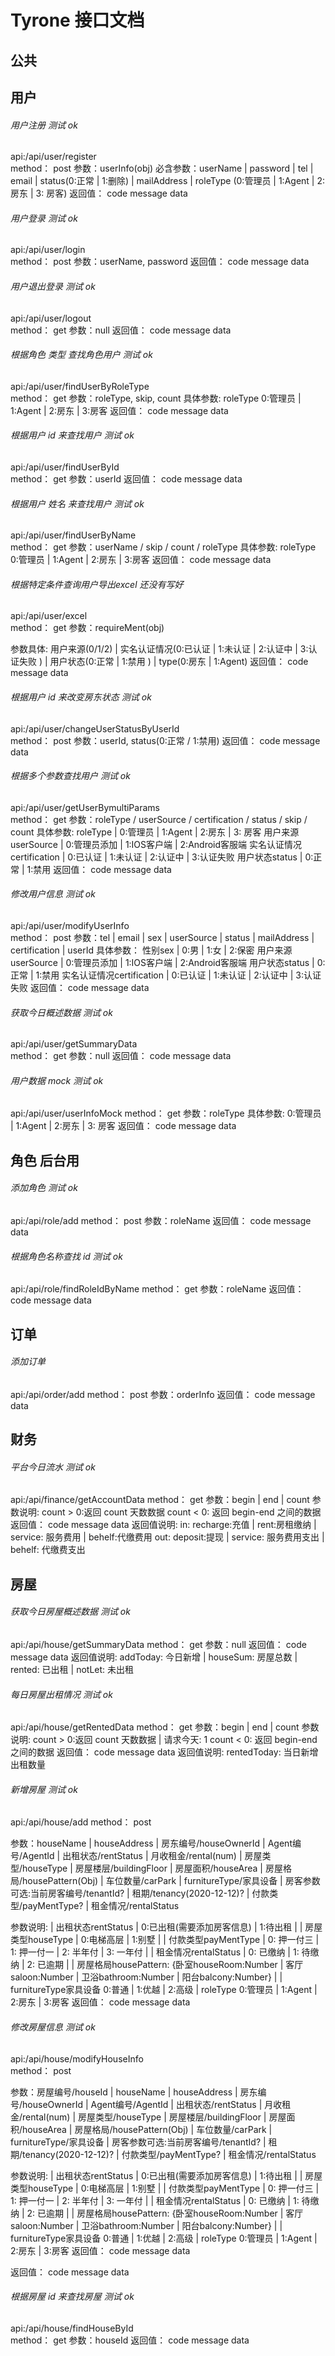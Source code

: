 # Tyrone 接口文档

## 公共




## 用户
###### 用户注册  测试 ok
api:/api/user/register  
method： post
参数：userInfo(obj)
必含参数：userName | password | tel | email | status(0:正常 | 1:删除) | mailAddress | roleType (0:管理员 | 1:Agent | 2:房东 | 3: 房客)
返回值： code   message   data


###### 用户登录  测试 ok
api:/api/user/login  
method： post
参数：userName, password
返回值： code   message   data


###### 用户退出登录  测试 ok
api:/api/user/logout  
method： get
参数：null
返回值： code   message   data


###### 根据角色 类型 查找角色用户  测试 ok
api:/api/user/findUserByRoleType  
method： get
参数：roleType, skip, count
具体参数: roleType 0:管理员 | 1:Agent | 2:房东 | 3:房客
返回值： code   message   data


###### 根据用户 id 来查找用户  测试 ok
api:/api/user/findUserById  
method： get
参数：userId
返回值： code   message   data


###### 根据用户 姓名 来查找用户  测试 ok
api:/api/user/findUserByName  
method： get
参数：userName / skip / count / roleType
具体参数: roleType 0:管理员 | 1:Agent | 2:房东 | 3:房客
返回值： code   message   data


<!-- ###### 根据特定条件查询用户  不是
api:/api/user/findUserByRequireMent  
method： get
参数：requireMent(obj)
参数具体: 用户来源(0/1/2) / 实名认证情况(0/1/2/3) / 银行卡绑定情况(0/1) / 用户状态(0/1) / 最近登录时间 
返回值： code   message   data -->


###### 根据特定条件查询用户导出excel  还没有写好
api:/api/user/excel  
method： get
参数：requireMent(obj)
<!-- 参数具体: 用户来源(0/1/2) / 实名认证情况(0/1/2/3) / 银行卡绑定情况(0/1) / 用户状态(0/1) / 最近登录时间 / type(0:房东 / 1:Agent) -->
参数具体: 用户来源(0/1/2) | 实名认证情况(0:已认证 | 1:未认证 | 2:认证中 | 3:认证失败 ) | 用户状态(0:正常 | 1:禁用 ) | type(0:房东 | 1:Agent)
返回值： code   message   data


###### 根据用户 id 来改变房东状态  测试 ok
api:/api/user/changeUserStatusByUserId  
method： post
参数：userId, status(0:正常 / 1:禁用)
返回值： code   message   data


###### 根据多个参数查找用户  测试 ok
api:/api/user/getUserBymultiParams  
method： get
参数：roleType / userSource / certification / status / skip / count
具体参数: 
roleType | 0:管理员 | 1:Agent | 2:房东 | 3: 房客
用户来源userSource | 0:管理员添加 | 1:IOS客户端 | 2:Android客服端 
实名认证情况certification | 0:已认证 | 1:未认证 | 2:认证中 | 3:认证失败
用户状态status | 0:正常 | 1:禁用
返回值： code   message   data


###### 修改用户信息  测试 ok
api:/api/user/modifyUserInfo  
method： post
参数：tel | email | sex | userSource | status |  mailAddress | certification | userId
具体参数：
性别sex | 0:男 | 1:女 | 2:保密
用户来源userSource | 0:管理员添加 | 1:IOS客户端 | 2:Android客服端
用户状态status | 0:正常 | 1:禁用
实名认证情况certification | 0:已认证 | 1:未认证 | 2:认证中 | 3:认证失败
返回值： code   message   data


###### 获取今日概述数据  测试 ok
api:/api/user/getSummaryData  
method： get
参数：null
返回值： code   message   data


###### 用户数据 mock  测试 ok
api:/api/user/userInfoMock 
method： get
参数：roleType
具体参数: 0:管理员 | 1:Agent | 2:房东 | 3: 房客
返回值： code   message   data





## 角色  后台用
###### 添加角色   测试 ok
api:/api/role/add
method： post
参数：roleName
返回值： code   message   data


###### 根据角色名称查找 id   测试 ok
api:/api/role/findRoleIdByName
method： get
参数：roleName
返回值： code   message   data





## 订单
###### 添加订单
api:/api/order/add
method： post
参数：orderInfo
返回值： code   message   data






## 财务
###### 平台今日流水  测试 ok
api:/api/finance/getAccountData
method： get
参数：begin | end | count
参数说明: 
count > 0:返回 count 天数数据 
count < 0: 返回 begin-end 之间的数据
返回值： code   message   data
返回值说明: 
in: recharge:充值 | rent:房租缴纳 | service: 服务费用 | behelf:代缴费用
out: deposit:提现 | service: 服务费用支出 | behelf: 代缴费支出





## 房屋
###### 获取今日房屋概述数据  测试 ok
api:/api/house/getSummaryData
method： get
参数：null
返回值： code   message   data
返回值说明: 
addToday: 今日新增 | houseSum: 房屋总数 | rented: 已出租 | notLet: 未出租


###### 每日房屋出租情况  测试 ok
api:/api/house/getRentedData
method： get
参数：begin | end | count
参数说明: 
count > 0:返回 count 天数数据 | 请求今天: 1
count < 0: 返回 begin-end 之间的数据
返回值： code   message   data
返回值说明: 
rentedToday: 当日新增出租数量


###### 新增房屋   测试 ok
api:/api/house/add
method： post

参数：houseName | houseAddress | 房东编号/houseOwnerId | Agent编号/AgentId | 出租状态/rentStatus | 月收租金/rental(num) | 房屋类型/houseType | 房屋楼层/buildingFloor | 房屋面积/houseArea | 房屋格局/housePattern(Obj) | 车位数量/carPark | furnitureType/家具设备 | 
房客参数可选:当前房客编号/tenantId? | 租期/tenancy(2020-12-12)? | 付款类型/payMentType? | 租金情况/rentalStatus 

参数说明: 
| 出租状态rentStatus | 0:已出租(需要添加房客信息) | 1:待出租 |
| 房屋类型houseType | 0:电梯高层 | 1:别墅 |
| 付款类型payMentType | 0: 押一付三 | 1: 押一付一 | 2: 半年付 | 3: 一年付 |
| 租金情况rentalStatus | 0: 已缴纳 | 1: 待缴纳 | 2: 已逾期 |
| 房屋格局housePattern: {卧室houseRoom:Number | 客厅saloon:Number | 卫浴bathroom:Number | 阳台balcony:Number} |
| furnitureType家具设备 0:普通 | 1:优越 | 2:高级 |
 roleType 0:管理员 | 1:Agent | 2:房东 | 3:房客
返回值： code   message   data


###### 修改房屋信息   测试 ok
api:/api/house/modifyHouseInfo  
method： post

参数：房屋编号/houseId | houseName | houseAddress | 房东编号/houseOwnerId | Agent编号/AgentId | 出租状态/rentStatus | 月收租金/rental(num) | 房屋类型/houseType | 房屋楼层/buildingFloor | 房屋面积/houseArea | 房屋格局/housePattern(Obj) | 车位数量/carPark | furnitureType/家具设备 | 
房客参数可选:当前房客编号/tenantId? | 租期/tenancy(2020-12-12)? | 付款类型/payMentType? | 租金情况/rentalStatus 

参数说明: 
| 出租状态rentStatus | 0:已出租(需要添加房客信息) | 1:待出租 |
| 房屋类型houseType | 0:电梯高层 | 1:别墅 |
| 付款类型payMentType | 0: 押一付三 | 1: 押一付一 | 2: 半年付 | 3: 一年付 |
| 租金情况rentalStatus | 0: 已缴纳 | 1: 待缴纳 | 2: 已逾期 |
| 房屋格局housePattern: {卧室houseRoom:Number | 客厅saloon:Number | 卫浴bathroom:Number | 阳台balcony:Number} |
| furnitureType家具设备 0:普通 | 1:优越 | 2:高级 |
 roleType 0:管理员 | 1:Agent | 2:房东 | 3:房客
返回值： code   message   data

返回值： code   message   data


###### 根据房屋 id 来查找房屋  测试 ok
api:/api/house/findHouseById  
method： get
参数：houseId
返回值： code   message   data

